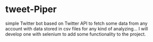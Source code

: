# tweet-Piper
simple Twitter bot based on Twitter API to fetch some data from any account with data stored in csv files for any kind of analyzing...
I will develop one with selenium to add some functionality to the project.
